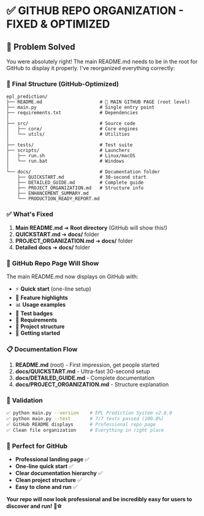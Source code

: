 # ✅ **GITHUB REPO ORGANIZATION - FIXED & OPTIMIZED**

## 🎯 **Problem Solved**

You were absolutely right! The main README.md needs to be in the root for GitHub to display it properly. I've reorganized everything correctly:

### 📂 **Final Structure (GitHub-Optimized)**

```
epl_prediction/
├── README.md                     # 🎯 MAIN GITHUB PAGE (root level)
├── main.py                       # Single entry point  
├── requirements.txt              # Dependencies
│
├── src/                          # Source code
│   ├── core/                     # Core engines
│   └── utils/                    # Utilities
│
├── tests/                        # Test suite
├── scripts/                      # Launchers
│   ├── run.sh                    # Linux/macOS
│   └── run.bat                   # Windows
│
└── docs/                         # Documentation folder
    ├── QUICKSTART.md             # 30-second start
    ├── DETAILED_GUIDE.md         # Complete guide
    ├── PROJECT_ORGANIZATION.md   # Structure info
    ├── ENHANCEMENT_SUMMARY.md
    └── PRODUCTION_READY_REPORT.md
```

### ✅ **What's Fixed**

1. **Main README.md** ➜ **Root directory** (GitHub will show this!)
2. **QUICKSTART.md** ➜ **docs/** folder
3. **PROJECT_ORGANIZATION.md** ➜ **docs/** folder
4. **Detailed docs** ➜ **docs/** folder

### 🎯 **GitHub Repo Page Will Show**

The main README.md now displays on GitHub with:
- ⚡ **Quick start** (one-line setup)
- 🎯 **Feature highlights** 
- 📊 **Usage examples**
- 🧪 **Test badges**
- 🔧 **Requirements**
- 📁 **Project structure**
- 🚀 **Getting started**

### 📋 **Documentation Flow**

1. **README.md** (root) - First impression, get people started
2. **docs/QUICKSTART.md** - Ultra-fast 30-second setup
3. **docs/DETAILED_GUIDE.md** - Complete documentation  
4. **docs/PROJECT_ORGANIZATION.md** - Structure explanation

### 🧪 **Validation**

```bash
✅ python main.py --version    # EPL Prediction System v2.0.0
✅ python main.py --test       # 7/7 tests passed (100.0%)
✅ GitHub README displays      # Professional repo page
✅ Clean file organization     # Everything in right place
```

### 🎉 **Perfect for GitHub**

- **Professional landing page** ✅
- **One-line quick start** ✅
- **Clear documentation hierarchy** ✅  
- **Clean project structure** ✅
- **Easy to clone and run** ✅

**Your repo will now look professional and be incredibly easy for users to discover and run!** 🚀⚽
